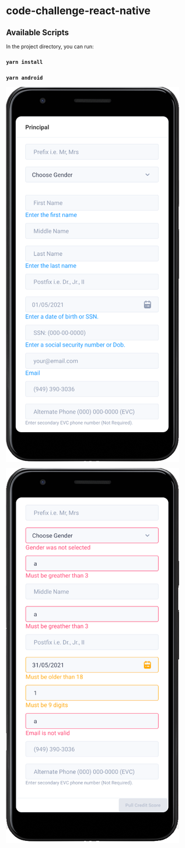 # code-challenge-react-native

## Available Scripts

In the project directory, you can run:

### `yarn install`

### `yarn android`

![screenshot 1](https://github.com/matoslucas/code-challenge-react-native/blob/master/images/ss1.png)

![screenshot 2](https://github.com/matoslucas/code-challenge-react-native/blob/master/images/ss2.png)



